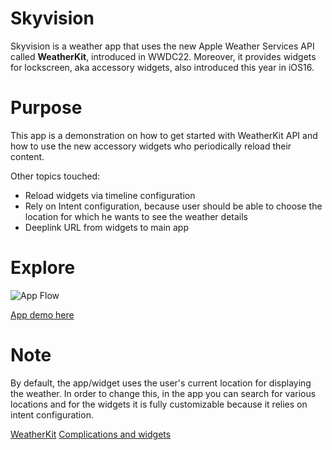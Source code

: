 # Skyvision
Skyvision is a weather app that uses the new Apple Weather Services API called **WeatherKit**, introduced in WWDC22. 
Moreover, it provides widgets for lockscreen, aka accessory widgets, also introduced this year in iOS16.

# Purpose
This app is a demonstration on how to get started with WeatherKit API and how to use the new accessory widgets who periodically reload their content.

Other topics touched:
- Reload widgets via timeline configuration
- Rely on Intent configuration, because user should be able to choose the location for which he wants to see the weather details
- Deeplink URL from widgets to main app

# Explore
![App Flow](https://www.simpleimageresizer.com/_uploads/photos/546a3772/image_3_50.png)

[App demo here](https://streamable.com/qkhcot)

# Note
By default, the app/widget uses the user's current location for displaying the weather. 
In order to change this, in the app you can search for various locations and for the widgets it is fully customizable because it relies on intent configuration.

[WeatherKit](https://developer.apple.com/videos/play/wwdc2022/10003/)
[Complications and widgets](https://developer.apple.com/videos/play/wwdc2022/10050/)

